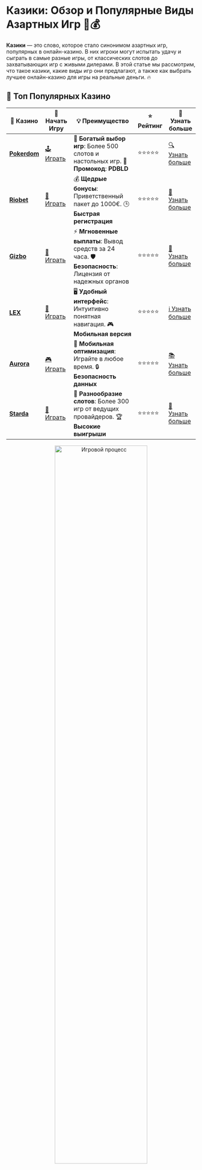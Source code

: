 # Казики: Обзор и Популярные Виды Азартных Игр 🎲💰

**Казики** — это слово, которое стало синонимом азартных игр, популярных в онлайн-казино. В них игроки могут испытать удачу и сыграть в самые разные игры, от классических слотов до захватывающих игр с живыми дилерами. В этой статье мы рассмотрим, что такое казики, какие виды игр они предлагают, а также как выбрать лучшее онлайн-казино для игры на реальные деньги. 🔥

## 🌟 Топ Популярных Казино

| 🎲 **Казино** | 🔗 **Начать Игру** | 💡 **Преимущество** | ⭐ **Рейтинг** | 🔗 **Узнать больше** |
|--------------|---------------------|---------------------|----------------|----------------------|
| [**Pokerdom**](https://brandplay.link/4k77v2yx) | [🕹️ Играть](https://brandplay.link/4k77v2yx) | 🎉 **Богатый выбор игр**: Более 500 слотов и настольных игр. 🎁 **Промокод**: **PDBLD** | ⭐⭐⭐⭐⭐ | [🔍 Узнать больше](https://brandplay.link/4k77v2yx) |
| [**Riobet**](https://brandplay.link/7xBLTPyj) | [🎰 Играть](https://brandplay.link/7xBLTPyj) | 💰 **Щедрые бонусы**: Приветственный пакет до 1000€. 🕒 **Быстрая регистрация** | ⭐⭐⭐⭐⭐ | [📖 Узнать больше](https://brandplay.link/7xBLTPyj) |
| [**Gizbo**](https://brandplay.link/bprXw4YV) | [🎲 Играть](https://brandplay.link/bprXw4YV) | ⚡ **Мгновенные выплаты**: Вывод средств за 24 часа. 🛡️ **Безопасность**: Лицензия от надежных органов | ⭐⭐⭐⭐⭐ | [📝 Узнать больше](https://brandplay.link/bprXw4YV) |
| [**LEX**](https://brandplay.link/zW4hdDFV) | [🤑 Играть](https://brandplay.link/zW4hdDFV) | 🖥️ **Удобный интерфейс**: Интуитивно понятная навигация. 🎮 **Мобильная версия** | ⭐⭐⭐⭐⭐ | [ℹ️ Узнать больше](https://brandplay.link/zW4hdDFV) |
| [**Aurora**](https://10trafic-stat2.com/click/668546556bcc6313411604bd/6766/13032/subaccount) | [🎮 Играть](https://10trafic-stat2.com/click/668546556bcc6313411604bd/6766/13032/subaccount) | 📱 **Мобильная оптимизация**: Играйте в любое время. 🔒 **Безопасность данных** | ⭐⭐⭐⭐⭐ | [📚 Узнать больше](https://10trafic-stat2.com/click/668546556bcc6313411604bd/6766/13032/subaccount) |
| [**Starda**](https://brandplay.link/fB7xwRFL) | [🎯 Играть](https://brandplay.link/fB7xwRFL) | 🎰 **Разнообразие слотов**: Более 300 игр от ведущих провайдеров. 🏆 **Высокие выигрыши** | ⭐⭐⭐⭐⭐ | [🔎 Узнать больше](https://brandplay.link/fB7xwRFL) |

<div align="center">
    <img src="https://i.pinimg.com/originals/1d/b3/25/1db325483acbe642c6d4e6fdd73a4988.gif" alt="Игровой процесс" width="70%">
</div>

## 💎 Лучшие Бонусы и Акции

| 🎲 **Казино** | 🔗 **Начать Игру** | 💡 **Преимущество** | ⭐ **Рейтинг** | 🔗 **Узнать больше** |
|--------------|---------------------|---------------------|----------------|----------------------|
| [**Kometa**](https://brandplay.link/8ZymQJV8) | [🎰 Играть](https://brandplay.link/8ZymQJV8) | 🎁 **Эксклюзивные бонусы**: Регулярные акции и промо. 🔄 **Программы лояльности** | ⭐⭐⭐⭐☆ | [🔍 Узнать больше](https://brandplay.link/8ZymQJV8) |
| [**R7**](https://brandplay.link/bMd3Yjsw) | [🕹️ Играть](https://brandplay.link/bMd3Yjsw) | 🕒 **Круглосуточная поддержка**: Всегда на связи. 💸 **Высокие лимиты** | ⭐⭐⭐⭐☆ | [📖 Узнать больше](https://brandplay.link/bMd3Yjsw) |
| [**7K**](https://brandplay.link/BvQyFShp) | [🎲 Играть](https://brandplay.link/BvQyFShp) | 🌟 **Эксклюзивные бонусы**: Только для VIP игроков. 🎉 **Сезонные акции** | ⭐⭐⭐⭐☆ | [📝 Узнать больше](https://brandplay.link/BvQyFShp) |
| [**Kent**](https://brandplay.link/Fv2WP3js) | [🤑 Играть](https://brandplay.link/Fv2WP3js) | 📈 **Высокий RTP**: Более 98%. 💼 **Профессиональная поддержка** | ⭐⭐⭐⭐☆ | [ℹ️ Узнать больше](https://brandplay.link/Fv2WP3js) |
| [**1Xslots**](https://brandplay.link/hSB1khtr) | [🎮 Играть](https://brandplay.link/hSB1khtr) | 🎉 **Множество акций**: Еженедельные бонусы и турниры. 🛡️ **Безопасность** | ⭐⭐⭐⭐☆ | [📚 Узнать больше](https://brandplay.link/hSB1khtr) |
| [**Gama**](https://brandplay.link/j6NMKsDz) | [🎯 Играть](https://brandplay.link/j6NMKsDz) | 🔍 **Интуитивный интерфейс**: Легкость использования. 🏅 **Престижные турниры** | ⭐⭐⭐⭐☆ | [🔎 Узнать больше](https://brandplay.link/j6NMKsDz) |

<div align="center">
    <img src="https://i.pinimg.com/originals/1d/b3/25/1db325483acbe642c6d4e6fdd73a4988.gif" alt="Игровой процесс" width="70%">
</div>

## 🚀 Быстрые Выигрыши и Поддержка

| 🎲 **Казино** | 🔗 **Начать Игру** | 💡 **Преимущество** | ⭐ **Рейтинг** | 🔗 **Узнать больше** |
|--------------|---------------------|---------------------|----------------|----------------------|
| [**Onion**](https://brandplay.link/zBGRVpQ9) | [🎰 Играть](https://brandplay.link/zBGRVpQ9) | 🤑 **Низкие ставки**: Идеально для начинающих. 🔄 **Быстрые выводы** | ⭐⭐⭐⭐☆ | [🔍 Узнать больше](https://brandplay.link/zBGRVpQ9) |
| [**Чемпион**](https://temon-gter.cfd/go/lRq?p80412p304504pcc44t17455) | [🕹️ Играть](https://temon-gter.cfd/go/lRq?p80412p304504pcc44t17455) | 🏅 **Лояльная программа**: Награды за активность. 🎁 **Ежемесячные бонусы** | ⭐⭐⭐⭐☆ | [📖 Узнать больше](https://temon-gter.cfd/go/lRq?p80412p304504pcc44t17455) |
| [**Vavada**](https://vavadapartner.pro/?promo=ea5c9275-6854-4505-94fc-95ab18221945-linkb2) | [🎲 Играть](https://vavadapartner.pro/?promo=ea5c9275-6854-4505-94fc-95ab18221945-linkb2) | 🚀 **Быстрая регистрация**: Начните играть мгновенно. 🔐 **Безопасные транзакции** | ⭐⭐⭐⭐☆ | [📝 Узнать больше](https://vavadapartner.pro/?promo=ea5c9275-6854-4505-94fc-95ab18221945-linkb2) |
| [**Friends**](https://gofriends.kim/linkb2) | [🤑 Играть](https://gofriends.kim/linkb2) | 🤝 **Социальные игры**: Играйте с друзьями. 🌐 **Мультиплатформенность** | ⭐⭐⭐⭐☆ | [ℹ️ Узнать больше](https://gofriends.kim/linkb2) |
| [**1WIN**](https://brandplay.link/smXVpBbG) | [🎮 Играть](https://brandplay.link/smXVpBbG) | 🏆 **Спортивные ставки**: Широкий выбор видов спорта. 💵 **Высокие коэффициенты** | ⭐⭐⭐⭐☆ | [📚 Узнать больше](https://brandplay.link/smXVpBbG) |
| [**Drip**](https://drp-ircp01.com/c07e6a3db) | [🎯 Играть](https://drp-ircp01.com/c07e6a3db) | 🌐 **Инновационные игры**: Новейшие игровые технологии. 🛡️ **Высокая безопасность** | ⭐⭐⭐⭐☆ | [🔎 Узнать больше](https://drp-ircp01.com/c07e6a3db) |
| [**JoyCasino**](https://rpc30.call2me.pro/?/ru/registration?apkpop=0&partner=p24970p3291217pc98f) | [🎰 Играть](https://rpc30.call2me.pro/?/ru/registration?apkpop=0&partner=p24970p3291217pc98f) | 🎁 **Приятные бонусы**: Ежедневные акции и подарки. 🕹️ **Разнообразие игр** | ⭐⭐⭐⭐☆ | [🔍 Узнать больше](https://rpc30.call2me.pro/?/ru/registration?apkpop=0&partner=p24970p3291217pc98f) |

<div align="center">
    <img src="https://i.pinimg.com/originals/1d/b3/25/1db325483acbe642c6d4e6fdd73a4988.gif" alt="Игровой процесс" width="70%">
</div>
---

✨ **Выбирайте лучшее казино для себя и наслаждайтесь игрой! Удачи!** ✨

## Что Такое Казики? 🤔

Под словом "казики" обычно подразумевают онлайн-казино, в которых игроки могут делать ставки на различные азартные игры. Это удобные платформы, где можно играть в слоты, рулетку, покер и другие игры с возможностью выигрывать реальные деньги. Казики предлагают широкий выбор игр, бонусных предложений и различных типов ставок, что делает их идеальными для любителей азартных развлечений.

## Виды Игр в Казиках 🎮

### 1. **Игровые Слоты 🎰**

Слоты — это одни из самых популярных игр в казиках. Они бывают разных видов: классические 3-барабанные слоты, видеослоты с множеством линий выплат и прогрессивные слоты с растущими джекпотами. Каждая игра предлагает уникальные функции и темы, от фруктовых машин до фэнтезийных приключений.

### 2. **Рулетка 🎡**

Рулетка — это игра, в которой игроки делают ставки на числа или группы чисел на колесе, а затем ждут, где остановится шарик. Казики предлагают несколько видов рулетки: европейскую, американскую и французскую. В каждой из них есть свои особенности и правила, что делает игру еще более интересной.

### 3. **Покер ♠️♦️**

Покер — это классическая карточная игра, которая доступна во многих казиках. Вы можете играть как против других игроков, так и против дилера. Разные виды покера, такие как Техасский Холдем, Омаха и Карибский покер, предлагают разнообразные стратегии и возможности для выигрышей.

### 4. **Блэкджек 🃏**

Блэкджек — это популярная карточная игра, в которой цель состоит в том, чтобы набрать 21 очко или как можно ближе к этому числу, не превышая его. В казиках доступны разные вариации блэкджека, с различными правилами ставок и стратегий.

### 5. **Игры с Живыми Дилерами 🎥**

Казики с живыми дилерами предлагают вам уникальную возможность сыграть в настоящие азартные игры с реальными людьми, которые ведут игры через видеотрансляцию. Это может быть рулетка, блэкджек или баккара. Такой формат игры позволяет игрокам почувствовать атмосферу настоящего казино, не выходя из дома.

### 6. **Прогрессивные Джекпоты 💸**

Одним из самых привлекательных аспектов казиков являются прогрессивные джекпоты. В этих играх выигрыш растет с каждым ставкой, пока кто-то не сорвет главный приз. Прогрессивные слоты и игры с джекпотами могут предложить игрокам миллионные выигрыши, что делает их невероятно популярными.

## Как Выбрать Лучшую Платформу для Игр в Казики? 🔍

Выбор онлайн-казино — важный шаг, который определит ваш игровой опыт. Чтобы выбрать лучшую платформу для игры в казики, стоит обратить внимание на несколько факторов:

### 1. **Лицензия и Репутация 🏆**

Перед тем как зарегистрироваться на сайте, обязательно проверьте, есть ли у казино лицензия на проведение азартных игр. Лицензированные казики обеспечивают честную игру и защиту ваших средств.

### 2. **Ассортимент Игр 🎰🎲**

Убедитесь, что казино предлагает широкий выбор игр. Это должно включать популярные слоты, карточные игры и игры с живыми дилерами. Разнообразие игр — важный показатель качества казино.

### 3. **Бонусы и Акции 🎁**

Многие казики предлагают бонусы за регистрацию, фриспины или бонусы на депозиты. Эти предложения могут помочь вам начать игру с дополнительными средствами или шансами на выигрыш. Важно внимательно изучить условия бонусов, чтобы не попасть на скрытые ограничения.

### 4. **Методы Пополнения и Вывода Средств 💳**

Казики должны предлагать удобные и безопасные способы пополнения счета и вывода выигрышей. Это могут быть банковские карты, электронные кошельки, криптовалюты и другие методы.

### 5. **Поддержка Игроков 📞**

Хорошая служба поддержки — это ключевой фактор для успешного игрового опыта. Казино должно иметь несколько каналов связи (чат, электронную почту, телефон), чтобы быстро решать любые вопросы или проблемы.

## Как Играть в Казики и Побеждать? 🎯

### 1. **Выбор Игры по Своим Предпочтениям 🎮**

Не стоит ограничиваться одной игрой. Пробуйте разные виды слотов и азартных игр, чтобы понять, какой из них вам нравится больше всего. Также важно выбирать игры с высоким RTP (возврат игроку), чтобы повысить шансы на выигрыш.

### 2. **Управление Банком и Ставками 💰**

Перед тем как начать играть, определите свой бюджет и придерживайтесь его. Контролируйте ставки и избегайте крупных потерь. В некоторых играх стоит использовать стратегии управления банком, чтобы минимизировать риски.

### 3. **Использование Бонусов и Фриспинов 🎉**

Использование бонусных предложений от казино позволяет увеличить шансы на успех. Применяйте фриспины и бонусы, чтобы попробовать игру без риска для своего счета.

### 4. **Следите за Прогрессивными Джекпотами 💸**

Если ваша цель — выиграть крупный приз, обратите внимание на слоты с прогрессивными джекпотами. Эти игры могут предложить невероятные выигрыши, однако шансы на победу могут быть низкими, так что не забывайте о разумном управлении ставками.

## Заключение

**Казики** — это отличное место для любителей азартных игр, где можно не только весело провести время, но и выиграть реальные деньги. Важно выбирать проверенные онлайн-казино с хорошими условиями для игры, разнообразием игр и бонусами для новых игроков. Помните о разумном подходе к ставкам и всегда контролируйте свои расходы. Удачи и больших выигрышей! 🍀💵🎰
